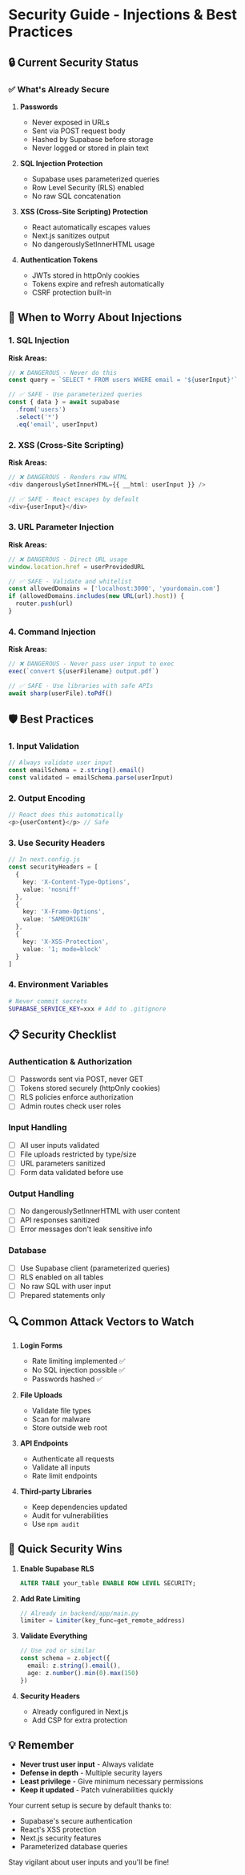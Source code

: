 # Security Guide - Injections & Best Practices

## 🔒 Current Security Status

### ✅ What's Already Secure

1. **Passwords**
   - Never exposed in URLs
   - Sent via POST request body
   - Hashed by Supabase before storage
   - Never logged or stored in plain text

2. **SQL Injection Protection**
   - Supabase uses parameterized queries
   - Row Level Security (RLS) enabled
   - No raw SQL concatenation

3. **XSS (Cross-Site Scripting) Protection**
   - React automatically escapes values
   - Next.js sanitizes output
   - No dangerouslySetInnerHTML usage

4. **Authentication Tokens**
   - JWTs stored in httpOnly cookies
   - Tokens expire and refresh automatically
   - CSRF protection built-in

## 🚨 When to Worry About Injections

### 1. **SQL Injection**
**Risk Areas:**
```typescript
// ❌ DANGEROUS - Never do this
const query = `SELECT * FROM users WHERE email = '${userInput}'`

// ✅ SAFE - Use parameterized queries
const { data } = await supabase
  .from('users')
  .select('*')
  .eq('email', userInput)
```

### 2. **XSS (Cross-Site Scripting)**
**Risk Areas:**
```typescript
// ❌ DANGEROUS - Renders raw HTML
<div dangerouslySetInnerHTML={{ __html: userInput }} />

// ✅ SAFE - React escapes by default
<div>{userInput}</div>
```

### 3. **URL Parameter Injection**
**Risk Areas:**
```typescript
// ❌ DANGEROUS - Direct URL usage
window.location.href = userProvidedURL

// ✅ SAFE - Validate and whitelist
const allowedDomains = ['localhost:3000', 'yourdomain.com']
if (allowedDomains.includes(new URL(url).host)) {
  router.push(url)
}
```

### 4. **Command Injection**
**Risk Areas:**
```typescript
// ❌ DANGEROUS - Never pass user input to exec
exec(`convert ${userFilename} output.pdf`)

// ✅ SAFE - Use libraries with safe APIs
await sharp(userFile).toPdf()
```

## 🛡️ Best Practices

### 1. **Input Validation**
```typescript
// Always validate user input
const emailSchema = z.string().email()
const validated = emailSchema.parse(userInput)
```

### 2. **Output Encoding**
```typescript
// React does this automatically
<p>{userContent}</p> // Safe
```

### 3. **Use Security Headers**
```typescript
// In next.config.js
const securityHeaders = [
  {
    key: 'X-Content-Type-Options',
    value: 'nosniff'
  },
  {
    key: 'X-Frame-Options',
    value: 'SAMEORIGIN'
  },
  {
    key: 'X-XSS-Protection',
    value: '1; mode=block'
  }
]
```

### 4. **Environment Variables**
```bash
# Never commit secrets
SUPABASE_SERVICE_KEY=xxx # Add to .gitignore
```

## 📋 Security Checklist

### Authentication & Authorization
- [ ] Passwords sent via POST, never GET
- [ ] Tokens stored securely (httpOnly cookies)
- [ ] RLS policies enforce authorization
- [ ] Admin routes check user roles

### Input Handling
- [ ] All user inputs validated
- [ ] File uploads restricted by type/size
- [ ] URL parameters sanitized
- [ ] Form data validated before use

### Output Handling
- [ ] No dangerouslySetInnerHTML with user content
- [ ] API responses sanitized
- [ ] Error messages don't leak sensitive info

### Database
- [ ] Use Supabase client (parameterized queries)
- [ ] RLS enabled on all tables
- [ ] No raw SQL with user input
- [ ] Prepared statements only

## 🔍 Common Attack Vectors to Watch

1. **Login Forms**
   - Rate limiting implemented ✅
   - No SQL injection possible ✅
   - Passwords hashed ✅

2. **File Uploads**
   - Validate file types
   - Scan for malware
   - Store outside web root

3. **API Endpoints**
   - Authenticate all requests
   - Validate all inputs
   - Rate limit endpoints

4. **Third-party Libraries**
   - Keep dependencies updated
   - Audit for vulnerabilities
   - Use `npm audit`

## 🚀 Quick Security Wins

1. **Enable Supabase RLS**
   ```sql
   ALTER TABLE your_table ENABLE ROW LEVEL SECURITY;
   ```

2. **Add Rate Limiting**
   ```typescript
   // Already in backend/app/main.py
   limiter = Limiter(key_func=get_remote_address)
   ```

3. **Validate Everything**
   ```typescript
   // Use zod or similar
   const schema = z.object({
     email: z.string().email(),
     age: z.number().min(0).max(150)
   })
   ```

4. **Security Headers**
   - Already configured in Next.js
   - Add CSP for extra protection

## 💡 Remember

- **Never trust user input** - Always validate
- **Defense in depth** - Multiple security layers
- **Least privilege** - Give minimum necessary permissions
- **Keep it updated** - Patch vulnerabilities quickly

Your current setup is secure by default thanks to:
- Supabase's secure authentication
- React's XSS protection
- Next.js security features
- Parameterized database queries

Stay vigilant about user inputs and you'll be fine!